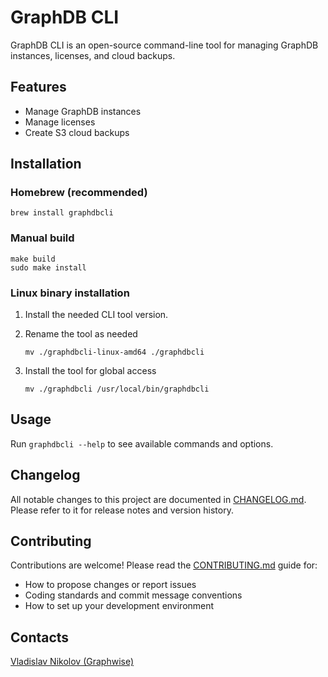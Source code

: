 # GraphDB CLI

GraphDB CLI is an open-source command-line tool for managing GraphDB instances, licenses, and cloud backups.

## Features
- Manage GraphDB instances
- Manage licenses
- Create S3 cloud backups

## Installation

### Homebrew (recommended)

```shell
brew install graphdbcli
```

### Manual build

```shell
make build
sudo make install
```

### Linux binary installation

1. Install the needed CLI tool version.

2. Rename the tool as needed
    ```shell
    mv ./graphdbcli-linux-amd64 ./graphdbcli
    ```
3. Install the tool for global access
    ```shell
    mv ./graphdbcli /usr/local/bin/graphdbcli
    ```

## Usage

Run `graphdbcli --help` to see available commands and options.

## Changelog

All notable changes to this project are documented in [CHANGELOG.md](./CHANGELOG.md).
Please refer to it for release notes and version history.

## Contributing

Contributions are welcome! Please read the [CONTRIBUTING.md](./CONTRIBUTING.md) guide for:
- How to propose changes or report issues
- Coding standards and commit message conventions
- How to set up your development environment


## Contacts
[Vladislav Nikolov (Graphwise)](mailto:vladislav.nikolov@graphwise.ai)
